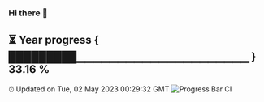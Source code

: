 ### Hi there 👋
⏳ Year progress { █████████▁▁▁▁▁▁▁▁▁▁▁▁▁▁▁▁▁▁▁▁▁ } 33.16 %
---
⏰ Updated on Tue, 02 May 2023 00:29:32 GMT
![Progress Bar CI](https://github.com/Moyi321/Moyi321/workflows/Progress%20Bar%20CI/badge.svg)
